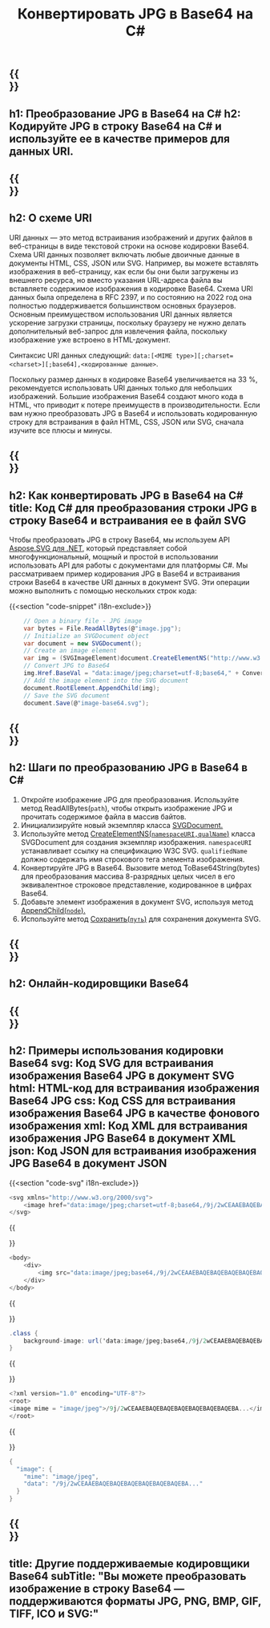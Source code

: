 ﻿---
translation: true
template: /templates/_template-encoder-child.md
title: Конвертировать JPG в Base64 на С#
description: Преобразуйте JPG в Base64 на C# и используйте кодированную строку для URI данных. Встраивайте ее в HTML, CSS, XML, JSON и другие документы.
url: /net/jpg-to-base64/
family: svg
platformtag: net
feature: encode
informat: JPG
outformat: Base64
---

{{<section banner>}}
---
h1: Преобразование JPG в Base64 на С#
h2: Кодируйте JPG в строку Base64 на C# и используйте ее в качестве примеров для данных URI.
---

{{<section overview>}}
---
h2: О схеме URI
---

URI данных — это метод встраивания изображений и других файлов в веб-страницы в виде текстовой строки на основе кодировки Base64. Схема URI данных позволяет включать любые двоичные данные в документы HTML, CSS, JSON или SVG. Например, вы можете вставлять изображения в веб-страницу, как если бы они были загружены из внешнего ресурса, но вместо указания URL-адреса файла вы вставляете содержимое изображения в кодировке Base64. Схема URI данных была определена в RFC 2397, и по состоянию на 2022 год она полностью поддерживается большинством основных браузеров. Основным преимуществом использования URI данных является ускорение загрузки страницы, поскольку браузеру не нужно делать дополнительный веб-запрос для извлечения файла, поскольку изображение уже встроено в HTML-документ.

Синтаксис URI данных следующий: `data:[<MIME type>][;charset=<charset>][;base64],<кодированные данные>`.

Поскольку размер данных в кодировке Base64 увеличивается на 33 %, рекомендуется использовать URI данных только для небольших изображений. Большие изображения Base64 создают много кода в HTML, что приводит к потере преимуществ в производительности. Если вам нужно преобразовать JPG в Base64 и использовать кодированную строку для встраивания в файл HTML, CSS, JSON или SVG, сначала изучите все плюсы и минусы.

{{<section code-text>}}
---
h2: Как конвертировать JPG в Base64 на С#
title: Код С# для преобразования строки JPG в строку Base64 и встраивания ее в файл SVG
---

Чтобы преобразовать JPG в строку Base64, мы используем API [Aspose.SVG для .NET,](https://products.aspose.com/svg/net/) который представляет собой многофункциональный, мощный и простой в использовании использовать API для работы с документами для платформы C#. Мы рассматриваем пример кодирования JPG в Base64 и встраивания строки Base64 в качестве URI данных в документ SVG. Эти операции можно выполнить с помощью нескольких строк кода:

{{<section "code-snippet" i18n-exclude>}}

```cs
    // Open a binary file - JPG image
    var bytes = File.ReadAllBytes(@"image.jpg");
    // Initialize an SVGDocument object
    var document = new SVGDocument();
    // Create an image element
    var img = (SVGImageElement)document.CreateElementNS("http://www.w3.org/2000/svg", "image");
    // Convert JPG to Base64
    img.Href.BaseVal = "data:image/jpeg;charset=utf-8;base64," + Convert.ToBase64String(bytes);
    // Add the image element into the SVG document
    document.RootElement.AppendChild(img);
    // Save the SVG document
    document.Save(@"image-base64.svg");
```

{{<section steps>}}
---
h2: Шаги по преобразованию JPG в Base64 в C#
---
1. Откройте изображение JPG для преобразования. Используйте метод ReadAllBytes(`path`), чтобы открыть изображение JPG и прочитать содержимое файла в массив байтов.
1. Инициализируйте новый экземпляр класса [SVGDocument.](https://reference.aspose.com/svg/net/aspose.svg/svgdocument/svgdocument/#constructor)
1. Используйте метод [CreateElementNS(`namespaceURI,qualName`)](https://reference.aspose.com/svg/net/aspose.svg.dom/document/createelementns/#createelementns) класса SVGDocument для создания экземпляр изображения. `namespaceURI` устанавливает ссылку на спецификацию W3C SVG. `qualifiedName` должно содержать имя строкового тега элемента изображения.
1. Конвертируйте JPG в Base64. Вызовите метод ToBase64String(bytes) для преобразования массива 8-разрядных целых чисел в его эквивалентное строковое представление, кодированное в цифрах Base64.
1. Добавьте элемент изображения в документ SVG, используя метод [AppendChild(`node`).](https://reference.aspose.com/svg/net/aspose.svg.dom/node/appendchild/)
1. Используйте метод [Сохранить(`путь`)](https://reference.aspose.com/svg/net/aspose.svg/svgdocument/save/) для сохранения документа SVG.

{{<section online-encoder>}}
---
h2: Онлайн-кодировщики Base64
---

{{<section examples>}}
---
h2: Примеры использования кодировки Base64
svg: Код SVG для встраивания изображения Base64 JPG в документ SVG
html: HTML-код для встраивания изображения Base64 JPG
css: Код CSS для встраивания изображения Base64 JPG в качестве фонового изображения
xml: Код XML для встраивания изображения JPG Base64 в документ XML
json: Код JSON для встраивания изображения JPG Base64 в документ JSON
---

{{<section "code-svg" i18n-exclude>}}

```cs
<svg xmlns="http://www.w3.org/2000/svg">
	<image href="data:image/jpeg;charset=utf-8;base64,/9j/2wCEAAEBAQEBAQEBAQEBAQEBAQEBAQEBA..." alt="Blue circle"/>
</svg>
```

{{<section code-html>}}

```cs
<body>
    <div>
        <img src="data:image/jpeg;base64,/9j/2wCEAAEBAQEBAQEBAQEBAQEBAQEBAQEBA..." alt="Blue circle">
    </div>
</body>
```

{{<section code-css>}}

```cs
.class {
    background-image: url('data:image/jpeg;base64,/9j/2wCEAAEBAQEBAQEBAQEBAQEBAQEBAQEBA...');
}
```

{{<section code-xml>}}

```cs
<?xml version="1.0" encoding="UTF-8"?>
<root>
<image mime = "image/jpeg">/9j/2wCEAAEBAQEBAQEBAQEBAQEBAQEBAQEBA...</image>
</root>
```

{{<section code-json>}}

```cs
{
  "image": {
    "mime": "image/jpeg",
    "data": "/9j/2wCEAAEBAQEBAQEBAQEBAQEBAQEBAQEBA..."
  }
}
```

{{<section other-encoders>}}
---
title: Другие поддерживаемые кодировщики Base64
subTitle: "Вы можете преобразовать изображение в строку Base64 — поддерживаются форматы JPG, PNG, BMP, GIF, TIFF, ICO и SVG:"
---